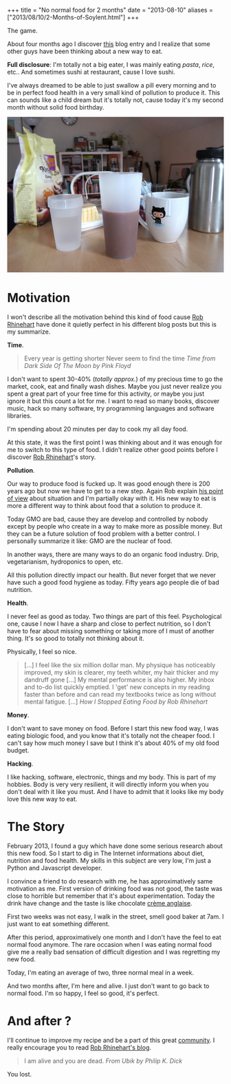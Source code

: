 +++
title = "No normal food for 2 months"
date = "2013-08-10"
aliases = ["2013/08/10/2-Months-of-Soylent.html"]
+++

The game.

About four months ago I discover [this][1] blog entry and I realize that some other guys have been thinking about a new way to eat.

__Full disclosure__: I'm totally not a big eater, I was mainly eating _pasta_, _rice_, etc.. And sometimes sushi at restaurant, cause I love sushi.

I've always dreamed to be able to just swallow a pill every morning and to be in perfect food health in a very small kind of pollution to produce it.
This can sounds like a child dream but it's totally not, cause today it's my second month without solid food birthday.

![My soylent at morning][10]

Motivation
==========

I won't describe all the motivation behind this kind of food cause [Rob Rhinehart][2] have done it quietly perfect in his different blog posts but this is my summarize.

__Time__.

> Every year is getting shorter
> Never seem to find the time
> <cite>Time from Dark Side Of The Moon by Pink Floyd</cite>

I don't want to spent 30-40% (_totally approx._) of my precious time to go the market, cook, eat and finally wash dishes. Maybe you just never realize you spent a great part of your free time for this activity, or maybe you just ignore it but this count a lot for me. I want to read so many books, discover music, hack so many software, try programming languages and software libraries.

I'm spending about 20 minutes per day to cook my all day food.

At this state, it was the first point I was thinking about and it was enough for me to switch to this type of food. I didn't realize other good points before I discover [Rob Rhinehart][2]'s story.

__Pollution__.

Our way to produce food is fucked up. It was good enough there is 200 years ago but now we have to get to a new step. Again Rob explain [his point of view][3] about situation and I'm partially okay with it. His new way to eat is more a different way to think about food that a solution to produce it.

Today GMO are bad, cause they are develop and controlled by nobody except by people who create in a way to make more as possible money. But they can be a future solution of food problem with a better control. I personally summarize it like: GMO are the nuclear of food.

In another ways, there are many ways to do an organic food industry. Drip, vegetarianism, hydroponics to open, etc.

All this pollution directly impact our health. But never forget that we never have such a good food hygiene as today. Fifty years ago people die of bad nutrition.

__Health__.

I never feel as good as today. Two things are part of this feel. Psychological one, cause I now I have a sharp and close to perfect nutrition, so I don't have to fear about missing something or taking more of I must of another thing. It's so good to totally not thinking about it.

Physically, I feel so nice.

> [...] I feel like the six million dollar man. My physique has noticeably improved, my skin is clearer, my teeth whiter, my hair thicker and my dandruff gone [...]
> My mental performance is also higher. My inbox and to-do list quickly emptied. I 'get' new concepts in my reading faster than before and can read my textbooks twice as long without mental fatigue. [...]
> <cite>How I Stopped Eating Food by Rob Rhinehart</cite>

__Money__.

I don't want to save money on food. Before I start this new food way, I was eating biologic food, and you know that it's totally not the cheaper food. I can't say how much money I save but I think it's about 40% of my old food budget.

__Hacking__.

I like hacking, software, electronic, things and my body. This is part of my hobbies. Body is very very resilient, it will directly inform you when you don't deal with it like you must. And I have to admit that it looks like my body love this new way to eat.

The Story
=========

February 2013, I found a guy which have done some serious research about this new food. So I start to dig in The Internet informations about diet, nutrition and food health. My skills in this subject are very low, I'm just a Python and Javascript developer.

I convince a friend to do research with me, he has approximatively same motivation as me.
First version of drinking food was not good, the taste was close to horrible but remember that it's about experimentation. Today the drink have change and the taste is like chocolate [crème anglaise][4].

First two weeks was not easy, I walk in the street, smell good baker at 7am. I just want to eat something different.

After this period, approximatively one month and I don't have the feel to eat normal food anymore. The rare occasion when I was eating normal food give me a really bad sensation of difficult digestion and I was regretting my new food.

Today, I'm eating an average of two, three normal meal in a week.

And two months after, I'm here and alive. I just don't want to go back to normal food. I'm so happy, I feel so good, it's perfect.

And after ?
===========

I'll continue to improve my recipe and be a part of this great [community][5].
I really encourage you to read [Rob Rhinehart's blog][6].

> I am alive and you are dead.
> <cite>From Ubik by Philip K. Dick</cite>

You lost.

[1]: http://robrhinehart.com/?p=298
[2]: http://robrhinehart.com/?page_id=321
[3]: http://robrhinehart.com/?p=572
[4]: https://en.wikipedia.org/wiki/Cr%C3%A8me_anglaise
[5]: http://discourse.soylent.me/
[6]: http://robrhinehart.com/
[10]: /images/posts/soylent.jpg

